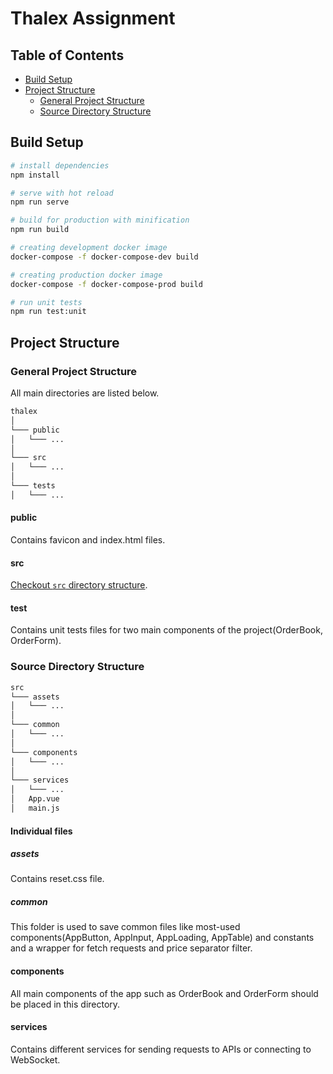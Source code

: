 # Thalex Assignment


## Table of Contents
  * [Build Setup](#build-setup)
  * [Project Structure](#project-structure)
    - [General Project Structure](#general-project-structure)
    - [Source Directory Structure](#source-directory-structure)

## Build Setup
``` bash
# install dependencies
npm install

# serve with hot reload
npm run serve

# build for production with minification
npm run build

# creating development docker image
docker-compose -f docker-compose-dev build

# creating production docker image
docker-compose -f docker-compose-prod build

# run unit tests
npm run test:unit
```
## Project Structure

### General Project Structure
All main directories are listed below.
```txt
thalex
│
└─── public
│   └─── ...
│
└─── src
│   └─── ...
│
└─── tests
│   └─── ...
```
#### public
Contains favicon and index.html files.
#### src
[Checkout `src` directory structure](#source-directory-structure).
#### test
Contains unit tests files for two main components of the project(OrderBook, OrderForm).
### Source Directory Structure
```txt
src
└─── assets
│   └─── ...
│
└─── common
│   └─── ...
│
└─── components
│   └─── ...
│
└─── services
│   └─── ...
│   App.vue
│   main.js

```

#### Individual files

##### assets
Contains reset.css file.

##### common
This folder is used to save common files like most-used components(AppButton, AppInput, AppLoading, AppTable) and constants and a wrapper for fetch requests and price separator filter.

#### components

All main components of the app such as OrderBook and OrderForm should be placed in this directory.

#### services
Contains different services for sending requests to APIs or connecting to WebSocket.